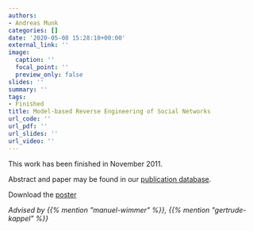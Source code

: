 ```yaml
---
authors:
- Andreas Munk
categories: []
date: '2020-05-08 15:28:10+00:00'
external_link: ''
image:
  caption: ''
  focal_point: ''
  preview_only: false
slides: ''
summary: ''
tags:
- Finished
title: Model-based Reverse Engineering of Social Networks
url_code: ''
url_pdf: ''
url_slides: ''
url_video: ''
---
```


This work has been finished in November 2011.

Abstract and paper may be found in our <a class="external" href="http://publik.tuwien.ac.at/showentry.php?ID=206543&amp;lang=2">publication database</a>.

 Download the [poster](https://www.big.tuwien.ac.at/app/uploads/2016/10/Munk_poster.pdf)

*Advised by {{% mention "manuel-wimmer" %}}, {{% mention "gertrude-kappel" %}}*